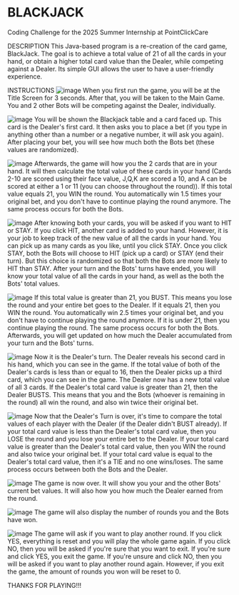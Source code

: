 # BLACKJACK
Coding Challenge for the 2025 Summer Internship at PointClickCare

DESCRIPTION
This Java-based program is a re-creation of the card game, BlackJack. 
The goal is to achieve a total value of 21 of all the cards in your hand, or obtain a higher total card value than the Dealer, while competing against a Dealer.
Its simple GUI allows the user to have a user-friendly experience.

INSTRUCTIONS
![image](https://github.com/user-attachments/assets/165c7629-e66a-48fc-b985-a76bb2ca84d8)
When you first run the game, you will be at the Title Screen for 3 seconds. After that, you will be taken to the Main Game. You and 2 other Bots will be competing against the Dealer, individually.

![image](https://github.com/user-attachments/assets/5137f7ce-c68c-4fc8-b220-07e4d32fed7a)
You will be shown the Blackjack table and a card faced up. This card is the Dealer's first card. It then asks you to place a bet (if you type in anything other than a number or a negative number, it will ask you again). After placing your bet, you will see how much both the Bots bet (these values are randomized).

![image](https://github.com/user-attachments/assets/b09be3f5-aff8-45fa-bbbb-087248c38f96)
Afterwards, the game will how you the 2 cards that are in your hand. It will then calculate the total value of these cards in your hand (Cards 2-10 are scored using their face value, J,Q,K are scored a 10, and A can be scored at either a 1 or 11 (you can choose throughout the round)). If this total value equals 21, you WIN the round. You automatically win 1.5 times your original bet, and you don't have to continue playing the round anymore. The same process occurs for both the Bots.

![image](https://github.com/user-attachments/assets/4659796f-688c-4358-9f9b-3e3a9cdd0b19)
After knowing both your cards, you will be asked if you want to HIT or STAY. If you click HIT, another card is added to your hand. However, it is your job to keep track of the new value of all the cards in your hand. You can pick up as many cards as you like, until you click STAY. Once you click STAY, both the Bots will choose to HIT (pick up a card) or STAY (end their turn). But this choice is randomized so that both the Bots are more likely to HIT than STAY. After your turn and the Bots' turns have ended, you will know your total value of all the cards in your hand, as well as the both the Bots' total values.

![image](https://github.com/user-attachments/assets/1a9a33e0-918c-40d5-b531-dee0b4eff53d)
If this total value is greater than 21, you BUST. This means you lose the round and your entire bet goes to the Dealer. If it equals 21, then you WIN the round. You automatically win 2.5 times your original bet, and you don't have to continue playing the round anymore. If it is under 21, then you continue playing the round. The same process occurs for both the Bots. Afterwards, you will get updated on how much the Dealer accumulated from your turn and the Bots' turns.

![image](https://github.com/user-attachments/assets/adc719e2-801e-4a0a-b377-5099ef970add)
Now it is the Dealer's turn. The Dealer reveals his second card in his hand, which you can see in the game. If the total value of both of the Dealer's cards is less than or equal to 16, then the Dealer picks up a third card, which you can see in the game. The Dealer now has a new total value of all 3 cards. If the Dealer's total card value is greater than 21, then the Dealer BUSTS. This means that you and the Bots (whoever is remaining in the round) all win the round, and also win twice their original bet.

![image](https://github.com/user-attachments/assets/cd7ae772-8832-4d01-98a2-67bed8eca655)
Now that the Dealer's Turn is over, it's time to compare the total values of each player with the Dealer (if the Dealer didn't BUST already). If your total card value is less than the Dealer's total card value, then you LOSE the round and you lose your entire bet to the Dealer. If your total card value is greater than the Dealer's total card value, then you WIN the round and also twice your original bet. If your total card value is equal to the Dealer's total card value, then it's a TIE and no one wins/loses. The same process occurs between both the Bots and the Dealer.

![image](https://github.com/user-attachments/assets/d3d13f2e-62ff-4f7c-bce6-dcb98abada32)
The game is now over. It will show you your and the other Bots' current bet values. It will also how you how much the Dealer earned from the round.

![image](https://github.com/user-attachments/assets/2b8677c8-fa5c-4731-8054-89b16451cdee)
The game will also display the number of rounds you and the Bots have won.

![image](https://github.com/user-attachments/assets/377cd9ac-f32f-4fdb-b9c6-77617460b9d8)
The game will ask if you want to play another round. If you click YES, everything is reset and you will play the whole game again. If you click NO, then you will be asked if you're sure that you want to exit. If you're sure and click YES, you exit the game. If you're unsure and click NO, then you will be asked if you want to play another round again. However, if you exit the game, the amount of rounds you won will be reset to 0. 

THANKS FOR PLAYING!!!
